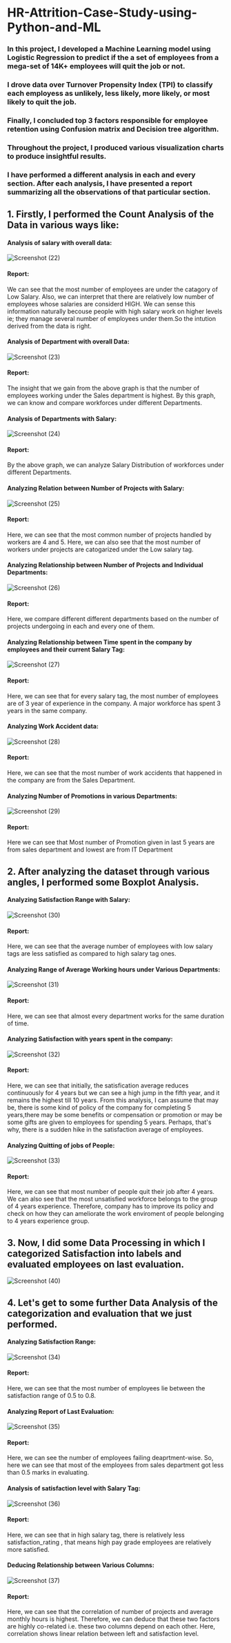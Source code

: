# HR-Attrition-Case-Study-using-Python-and-ML
### In this project, I developed a Machine Learning model using Logistic Regression to predict if the a set of employees from a mega-set of 14K+ employees will quit the job or not. 
### I drove data over Turnover Propensity Index (TPI) to classify each employess as unlikely, less likely, more likely, or most likely to quit the job.
### Finally, I concluded top 3 factors responsible for employee retention using Confusion matrix and Decision tree algorithm.
### Throughout the project, I produced various visualization charts to produce insightful results.  
### I have performed a different analysis in each and every section. After each analysis, I have presented a report summarizing all the observations of that particular section.
 
## 1. Firstly, I performed the Count Analysis of the Data in various ways like:
#### Analysis of salary with overall data:
![Screenshot (22)](https://user-images.githubusercontent.com/73714933/100615022-04b62680-333d-11eb-8754-18d59739b801.png)
#### Report:
We can see that the most number of employees are under the catagory of Low Salary. Also, we can interpret that there are relatively low number of employees whose salaries are considerd HIGH. We can sense this information naturally becouse people with high salary work on higher levels ie; they manage several number of employees under them.So the intution derived from the data is right.
 
#### Analysis of Department with overall Data:
![Screenshot (23)](https://user-images.githubusercontent.com/73714933/100615027-05e75380-333d-11eb-8829-547321d29fa1.png)
#### Report:
The insight that we gain from the above graph is that the number of employees working under the Sales department is highest. By this graph, we can know and compare workforces under different Departments.

#### Analysis of Departments with Salary:
![Screenshot (24)](https://user-images.githubusercontent.com/73714933/100615028-05e75380-333d-11eb-8d5e-9e97df446ca5.png)
#### Report:
By the above graph, we can analyze Salary Distribution of workforces under different Departments.

#### Analyzing Relation between Number of Projects with Salary:
![Screenshot (25)](https://user-images.githubusercontent.com/73714933/100615029-067fea00-333d-11eb-8adc-bc78d944c294.png)
#### Report:
Here, we can see that the most common number of projects handled by workers are 4 and 5. Here, we can also see that the most number of workers under projects are catogarized under the Low salary tag.

#### Analyzing Relationship between Number of Projects and Individual Departments:
![Screenshot (26)](https://user-images.githubusercontent.com/73714933/100615033-067fea00-333d-11eb-9aad-5a2b59d8f87f.png)
#### Report:
Here, we compare different different departments based on the number of projects undergoing in each and every one of them.

#### Analyzing Relationship between Time spent in the company by employees and their current Salary Tag:
![Screenshot (27)](https://user-images.githubusercontent.com/73714933/100615035-07188080-333d-11eb-934a-7c5128a8e446.png)
#### Report:
Here, we can see that for every salary tag, the most number of employees are of 3 year of experience in the company. A major workforce has spent 3 years in the same company.

#### Analyzing Work Accident data:
![Screenshot (28)](https://user-images.githubusercontent.com/73714933/100615036-07b11700-333d-11eb-9a84-80d4bdd6375a.png)
#### Report:
Here, we can see that the most number of work accidents that happened in the company are from the Sales Department.

#### Analyzing Number of Promotions in various Departments:
![Screenshot (29)](https://user-images.githubusercontent.com/73714933/100615040-07b11700-333d-11eb-8e4f-4d3ec8707189.png)
#### Report:
Here we can see that Most number of Promotion given in last 5 years are from sales department and lowest are from IT Department

## 2. After analyzing the dataset through various angles, I performed some Boxplot Analysis. 

#### Analyzing Satisfaction Range with Salary:
![Screenshot (30)](https://user-images.githubusercontent.com/73714933/100615042-0849ad80-333d-11eb-8d13-0203550f7ef5.png)
#### Report:
Here, we can see that the average number of employees with low salary tags are less satisfied as compared to high salary tag ones.

#### Analyzing Range of Average Working hours under Various Departments:
![Screenshot (31)](https://user-images.githubusercontent.com/73714933/100615044-08e24400-333d-11eb-9e55-db5c6ac38a99.png)
#### Report:
Here, we can see that almost every department works for the same duration of time.

#### Analyzing Satisfaction with years spent in the company:
![Screenshot (32)](https://user-images.githubusercontent.com/73714933/100615046-08e24400-333d-11eb-8f7e-36057752ea80.png)
#### Report:
Here, we can see that initially, the satisfication average reduces continuously for 4 years but we can see a high jump in the fifth year, and it remains the highest till 10 years. From this analysis, I can assume that may be, there is some kind of policy of the company for completing 5 years,there may be some benefits or compensation or promotion or may be some gifts are given to employees for spending 5 years. Perhaps, that's why, there is a sudden hike in the satisfaction average of employees.

#### Analyzing Quitting of jobs of People:
![Screenshot (33)](https://user-images.githubusercontent.com/73714933/100615049-097ada80-333d-11eb-9d6f-e3de89fab6a5.png)
#### Report:
Here, we can see that most number of people quit their job after 4 years. We can also see that the most unsatisfied workforce belongs to the group of 4 years experience. Therefore, company has to improve its policy and check on how they can ameliorate the work enviroment of people belonging to 4 years experience group.

## 3. Now, I did some Data Processing in which I categorized Satisfaction into labels and evaluated employees on last evaluation.

![Screenshot (40)](https://user-images.githubusercontent.com/73714933/100618262-9a53b500-3341-11eb-8ab9-2e0c4661c500.png)

## 4. Let's get to some further Data Analysis of the categorization and evaluation that we just performed.

#### Analyzing Satisfaction Range:
![Screenshot (34)](https://user-images.githubusercontent.com/73714933/100615050-0a137100-333d-11eb-9df5-16977aa62603.png)
#### Report:
Here, we can see that the most number of employees lie between the satisfaction range of 0.5 to 0.8.

#### Analyzing Report of Last Evaluation:
![Screenshot (35)](https://user-images.githubusercontent.com/73714933/100615051-0a137100-333d-11eb-96f9-d51ab5ee884d.png)
#### Report:
Here, we can see the number of employees failing deaprtment-wise. So, here we can see that most of the employees from sales department got less than 0.5 marks in evaluating.

#### Analysis of satisfaction level with Salary Tag:
![Screenshot (36)](https://user-images.githubusercontent.com/73714933/100615054-0aac0780-333d-11eb-8c4a-d094d6ba1363.png)
#### Report:
Here, we can see that in high salary tag, there is relatively less satisfaction_rating , that means high pay grade employees are relatively more satisfied.

#### Deducing Relationship between Various Columns:
![Screenshot (37)](https://user-images.githubusercontent.com/73714933/100615056-0aac0780-333d-11eb-97af-a1a1179037e1.png)
#### Report:
Here, we can see that the correlation of number of projects and average monthly hours is highest. Therefore, we can deduce that these two factors are highly co-related i.e. these two columns depend on each other. Here, correlation shows linear relation between left and satisfaction level.
